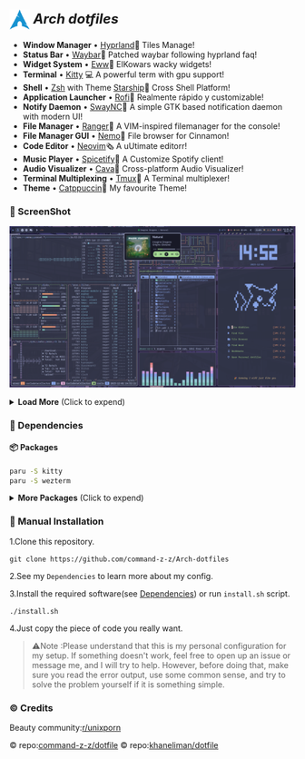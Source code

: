 <h2>
 <b style="font-size:24px;line-height:24px;vertical-align:middle;"><i><img src="./asserts/Arch-dotfiles.png" width="36px" style="vertical-align:middle;"> Arch dotfiles</i></b>
</h2>

- **Window Manager** • [Hyprland](https://github.com/hyprwm/Hyprland)🎨 Tiles Manage!
- **Status Bar** • [Waybar](https://github.com/Alexays/Waybar)🧴 Patched waybar following hyprland faq!
- **Widget System** • [Eww](https://github.com/elkowar/eww)🔔 ElKowars wacky widgets!
- **Terminal** • [Kitty](https://github.com/kovidgoyal/kitty) 💻 A powerful term with gpu support!
- **Shell** • [Zsh](https://www.zsh.org/) with Theme [Starship](https://github.com/starship/starship)🐚 Cross Shell Platform!
- **Application Launcher** • [Rofi](https://github.com/davatorium/rofi)🚀 Realmente rápido y customizable!
- **Notify Daemon** • [SwayNC](https://github.com/ErikReider/SwayNotificationCenter)📠 A simple GTK based notification daemon with modern UI!
- **File Manager** • [Ranger](https://github.com/ranger/ranger)📁 A VIM-inspired filemanager for the console!
- **File Manager GUI** • [Nemo](https://github.com/linuxmint/nemo)📂 File browser for Cinnamon!
- **Code Editor** • [Neovim](https://github.com/neovim/neovim)🗞️ A uUtimate editorr!
- **Music Player** • [Spicetify](https://github.com/spicetify/spicetify-cli)🎹 A Customize Spotify client!
- **Audio Visualizer** • [Cava](https://github.com/karlstav/cava)🎼 Cross-platform Audio Visualizer!
- **Terminal Multiplexing** • [Tmux](https://github.com/tmux/tmux)🎯 A Terminal multiplexer!
- **Theme** • [Catppuccin](https://github.com/catppuccin/catppuccin)🌿 My favourite Theme!

### 🐜 ScreenShot

![](./asserts/img1.png)

<details>
<summary><b>Load More</b> <span style="font-size:14px;">(Click to expend) </span> </summary>

![](./asserts/img2.png)

![](./asserts/img3.png)
</details>

### 🔨 Dependencies
#### 📦 Packages

``` bash
paru -S kitty
paru -S wezterm
```

<details>
<summary><b>More Packages</b> <span style="font-size:14px;">(Click to expend) </span> </summary>

#### 🐚 zsh

```
paru -S ranger
paru -S lsd
paru -S fzf
paru -S starship
paru -S zsh
sh -c "$(wget -O- https://raw.githubusercontent.com/ohmyzsh/ohmyzsh/master/tools/install.sh)"
```
#### 🎵 Music

```
paru -S cava
paru -S spotify
paru -S spicetify-cli
paru -S spotify-tui
```
#### 🤿 Neovim & Tmux

```
paru -S ripgrep
paru -S neovim
paru -S tmux
```
#### Other 

```
paru -S bat
paru -S btop
paru -S lazygit
paru -S neofetch
paru -S qutebrowser
```

</details>

### 🚀 Manual Installation

1.Clone this repository.

```
git clone https://github.com/command-z-z/Arch-dotfiles
```

2.See my `Dependencies` to learn more about my config.

3.Install the required software(see [Dependencies](#-dependencies)) or run `install.sh` script.

```
./install.sh
```

4.Just copy the piece of code you really want.

>⚠️Note :Please understand that this is my personal configuration for my setup. If something doesn't work, feel free to open up an issue or message me, and I will try to help. However, before doing that, make sure you read the error output, use some common sense, and try to solve the problem yourself if it is something simple.

### ©️ Credits

Beauty community:[r/unixporn](https://www.reddit.com/r/unixporn/)

© repo:[command-z-z/dotfile](https://github.com/command-z-z/dotfiles)
© repo:[khaneliman/dotfile](https://github.com/khaneliman/dotfiles)
